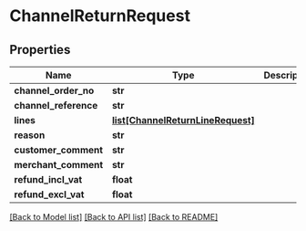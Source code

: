 # ChannelReturnRequest

## Properties
Name | Type | Description | Notes
------------ | ------------- | ------------- | -------------
**channel_order_no** | **str** |  | 
**channel_reference** | **str** |  | 
**lines** | [**list[ChannelReturnLineRequest]**](ChannelReturnLineRequest.md) |  | 
**reason** | **str** |  | [optional] 
**customer_comment** | **str** |  | [optional] 
**merchant_comment** | **str** |  | [optional] 
**refund_incl_vat** | **float** |  | [optional] 
**refund_excl_vat** | **float** |  | [optional] 

[[Back to Model list]](../README.md#documentation-for-models) [[Back to API list]](../README.md#documentation-for-api-endpoints) [[Back to README]](../README.md)


